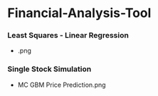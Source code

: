 # Financial-Analysis-Tool


### Least Squares - Linear Regression
 - .png

### Single Stock Simulation
- MC GBM Price Prediction.png